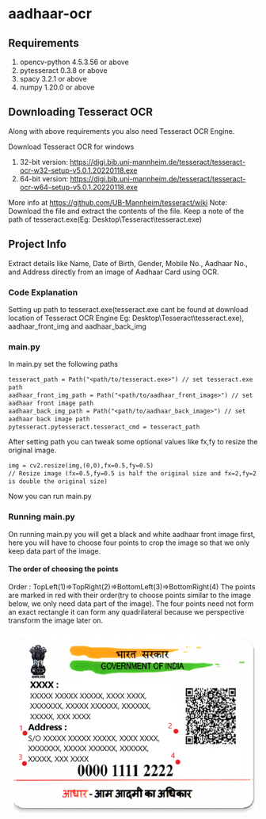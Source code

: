# aadhaar-ocr

## Requirements
1) opencv-python 4.5.3.56 or above
2) pytesseract 0.3.8 or above
3) spacy 3.2.1 or above
4) numpy 1.20.0 or above

## Downloading Tesseract OCR
Along with above requirements you also need Tesseract OCR Engine.

Download Tesseract OCR for windows
1) 32-bit version:
   https://digi.bib.uni-mannheim.de/tesseract/tesseract-ocr-w32-setup-v5.0.1.20220118.exe
2) 64-bit version:
   https://digi.bib.uni-mannheim.de/tesseract/tesseract-ocr-w64-setup-v5.0.1.20220118.exe

More info at https://github.com/UB-Mannheim/tesseract/wiki
Note: Download the file and extract the contents of the file. Keep a note of the path of tesseract.exe(Eg: Desktop\Tesseract\tesseract.exe)

## Project Info

Extract details like Name, Date of Birth, Gender, Mobile No., Aadhaar No., and Address directly from an image of Aadhaar Card using OCR.

### Code Explanation

Setting up path to tesseract.exe(tesseract.exe cant be found at download location of Tesseract OCR Engine Eg: Desktop\Tesseract\tesseract.exe),
aadhaar_front_img and aadhaar_back_img

### main.py
In main.py set the following paths
```
tesseract_path = Path("<path/to/tesseract.exe>") // set tesseract.exe path
aadhaar_front_img_path = Path("<path/to/aadhaar_front_image>") // set aadhaar front image path
aadhaar_back_img_path = Path("<path/to/aadhaar_back_image>") // set aadhaar back image path
pytesseract.pytesseract.tesseract_cmd = tesseract_path
```
After setting path you can tweak some optional values like fx,fy to resize the original image.
```
img = cv2.resize(img,(0,0),fx=0.5,fy=0.5)
// Resize image (fx=0.5,fy=0.5 is half the original size and fx=2,fy=2 is double the original size)
```
Now you can run main.py

### Running main.py
On running main.py you will get a black and white aadhaar front image first, here you will have to choose four points to crop the image so 
that we only keep data part of the image.

#### The order of choosing the points

Order : TopLeft(1)=>TopRight(2)=>BottomLeft(3)=>BottomRight(4)
The points are marked in red with their order(try to choose points similar to the image below, we only need data part of the image).
The four points need not form an exact rectangle it can form any quadrilateral because we perspective transform the image later on.

![alt text](https://github.com/wasdac9/aadhaar-ocr/blob/main/aadhaar_back_example.png)


